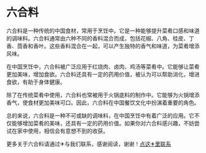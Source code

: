 # 六合料

六合料是一种传统的中国食材，常用于烹饪中。它是一种能够提升菜肴口感和味道的调味料。六合料通常由六种不同的香料混合而成，包括花椒、八角、桂皮、丁香、茴香和香叶。这些香料混合在一起，可以产生独特的香气和味道，为菜肴增添风味。

在中国烹饪中，六合料被广泛应用于红烧肉、卤肉、鸡汤等菜肴中。它能够让菜肴更加美味，增加食欲。六合料还具有一定的药用价值，被认为可以帮助消化，增进食欲，有助于身体健康。

除了在传统菜肴中使用，六合料也常被用于火锅底料的制作中。它能够为火锅增添香气，使食材更加美味可口。因此，六合料在中国餐饮文化中扮演着重要的角色。

总的来说，六合料是一种不可或缺的调味料，在中国烹饪中有着广泛的应用。它不仅能够增加菜肴的美味，还具有一定的药用价值。如果你对六合料感兴趣，不妨尝试在家中使用，相信会有意想不到的收获。

更多关于六合料请通过✈与我们联系，感谢阅读，谢谢！[点这✈里联系](https://abc.k02.cc)